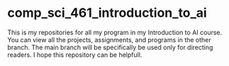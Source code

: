 # comp_sci_461_introduction_to_ai

This is my repositories for all my program in my Introduction to AI course. You can view all the projects, assignments, and programs in the other branch. The main branch will be specifically be used only for directing readers. I hope this repository can be helpfull.
